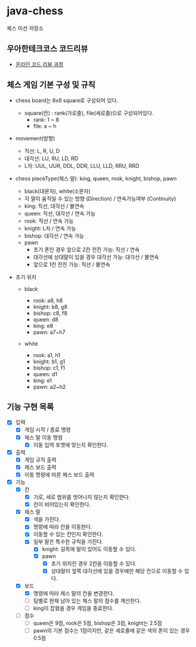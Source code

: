# java-chess

체스 미션 저장소

## 우아한테크코스 코드리뷰

- [온라인 코드 리뷰 과정](https://github.com/woowacourse/woowacourse-docs/blob/master/maincourse/README.md)

## 체스 게임 기본 구성 및 규칙
- chess board는 8x8 square로 구성되어 있다.
  - square(칸) : rank(가로줄), file(세로줄)으로 구성되어있다.
    - rank: 1 ~ 8
    - file: a ~ h

- movement(방향)
  - 직선: L, R, U, D
  - 대각선: LU, RU, LD, RD 
  - L자: UUL, UUR, DDL, DDR, LLU, LLD, RRU, RRD

- chess pieceType(체스 말): king, queen, rook, knight, bishop, pawn 
  - black(대문자), white(소문자)
  - 각 말이 움직일 수 있는 방향 (Direction) / 연속가능여부 (Continuity)
  - king: 직선, 대각선 / 불연속
  - queen: 직선, 대각선 / 연속 가능
  - rook: 직선 / 연속 가능
  - knight: L자 / 연속 가능
  - bishop: 대각선 / 연속 가능
  - pawn
    - 초기 폰인 경우 앞으로 2칸 전진 가능: 직선 / 연속
    - 대각선에 상대말이 있을 경우 대각선 가능: 대각선 / 불연속
    - 앞으로 1칸 전진 가능: 직선 / 불연속

- 초기 위치
  - black
    - rook: a8, h8
    - knight: b8, g8
    - bishop: c8, f8
    - queen: d8
    - king: e8
    - pawn: a7~h7  
  
  - white
    - rook: a1, h1
    - knight: b1, g1
    - bishop: c1, f1
    - queen: d1
    - king: e1
    - pawn: a2~h2

## 기능 구현 목록
- [x] 입력
  - [x] 게임 시작 / 종료 명령
  - [x] 체스 말 이동 명령
    - [x] 이동 입력 포맷에 맞는지 확인한다.

- [x] 출력
  - [x] 게임 규칙 출력
  - [x] 체스 보드 출력
  - [x] 이동 명령에 따른 체스 보드 출력

- [x] 기능
  - [x] 칸
    - [x] 가로, 세로 범위를 벗어나지 않는지 확인한다.
    - [x] 칸이 비어있는지 확인한다.
  
  - [x] 체스 말
    - [x] 색을 가진다.
    - [x] 명령에 따라 칸을 이동한다. 
    - [x] 이동할 수 있는 칸인지 확인한다.
    - [x] 일부 말은 특수한 규칙을 가진다.
      - [x] knight: 길목에 말이 있어도 이동할 수 있다. 
      - [x] pawn
        - [x] 초기 위치인 경우 2칸을 이동할 수 있다.
        - [x] 상대말이 앞쪽 대각선에 있을 경우에만 해당 칸으로 이동할 수 있다.
  
  - [x] 보드 
    - [x] 명령에 따라 체스 말의 칸을 변경한다.
    - [ ] 팀별로 현재 남아 있는 체스 말의 점수를 계산한다.
    - [ ] king이 잡혔을 경우 게임을 종료한다.
  
  - [ ] 점수
    - [ ] queen은 9점, rook은 5점, bishop은 3점, knight는 2.5점
    - [ ] pawn의 기본 점수는 1점이지만, 같은 세로줄에 같은 색의 폰이 있는 경우 0.5점
